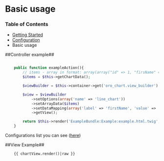 # Basic usage

### Table of Contents

- [Getting Started](./getting-started.md)
- [Configuration](./chart-configuration.md)
- Basic usage

##Controller example##

```php

	public function exampleAction(){
		// items - array in format: array(array("id" => 1, "firsName" => 'Alex', "fee" => 42), ...)
		$items = $this->getChartData();

    	$viewBuilder = $this->container->get('oro_chart.view_builder')

    	$view = $viewBuilder
    	    ->setOptions(array('name' => 'line_chart'))
    	    ->setArrayData($items)
    	    ->setDataMapping(array('label' => 'firstName', 'value' => 'fee'))
            ->getView();

		return $this->render('ExampleBundle:Example:example.html.twig', array('chartView' => $view));
	}

```

Configurations list you can see ([here](./chart-configuration.md))

##View Example##

```
    {{ chartView.render()|raw }}
```
